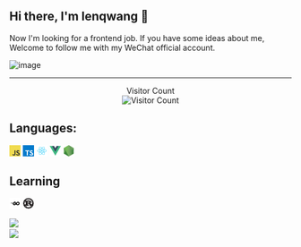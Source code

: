 ## Hi there, I'm lenqwang 👋

Now I'm looking for a frontend job. If you have some ideas about me, Welcome to follow me with my WeChat official account.

![image](https://github.com/user-attachments/assets/47cd735c-ce03-4104-b85f-8017c2bc7587)

<hr>

<p align="center">
  <span>Visitor Count</span><br />
  <img src="https://profile-counter.glitch.me/lenqwang/count.svg" alt="Visitor Count" />
</p>

## Languages:
<code><img height="20" src="https://raw.githubusercontent.com/github/explore/80688e429a7d4ef2fca1e82350fe8e3517d3494d/topics/javascript/javascript.png"></code>
<code><img height="20" src="https://raw.githubusercontent.com/github/explore/80688e429a7d4ef2fca1e82350fe8e3517d3494d/topics/typescript/typescript.png"></code>
<code><img height="20" src="https://raw.githubusercontent.com/github/explore/80688e429a7d4ef2fca1e82350fe8e3517d3494d/topics/react/react.png"></code>
<code><img height="20" src="https://raw.githubusercontent.com/github/explore/80688e429a7d4ef2fca1e82350fe8e3517d3494d/topics/vue/vue.png"></code>
<code><img height="20" src="https://raw.githubusercontent.com/github/explore/80688e429a7d4ef2fca1e82350fe8e3517d3494d/topics/nodejs/nodejs.png"></code>

## Learning
<code><img height="20" src="https://raw.githubusercontent.com/github/explore/80688e429a7d4ef2fca1e82350fe8e3517d3494d/topics/go/go.png"></code>
<code><img height="20" src="https://raw.githubusercontent.com/github/explore/80688e429a7d4ef2fca1e82350fe8e3517d3494d/topics/rust/rust.png"></code>

<div>
  <a href="https://github.com/lenqwang">
    <img src="https://github-readme-stats.vercel.app/api?username=lenqwang&include_all_commits=true&show_icons=true&theme=radical" />
  </a>
</div>
<div>
  <a href="https://github.com/lenqwang">
    <img src="https://github-readme-stats.vercel.app/api/top-langs/?username=lenqwang&show_icons=true&theme=radical&layout=compact" />
  </a>
</div>

<!--
**lenqwang/lenqwang** is a ✨ _special_ ✨ repository because its `README.md` (this file) appears on your GitHub profile.

Here are some ideas to get you started:

- 🔭 I’m currently working on ...
- 🌱 I’m currently learning ...
- 👯 I’m looking to collaborate on ...
- 🤔 I’m looking for help with ...
- 💬 Ask me about ...
- 📫 How to reach me: ...
- 😄 Pronouns: ...
- ⚡ Fun fact: ...
-->
